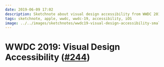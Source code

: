 ```yaml
---
date: 2019-06-09 17:02
description: Sketchnote about visual design accessibility from WWDC 2019
tags: sketchnote, apple, wwdc, wwdc-19, accessibility, iOS
image: ../../images/sketchnotes/wwdc19-visual-design-accessibility-small.jpg
---
```


# WWDC 2019: Visual Design Accessibility ([#244](https://developer.apple.com/wwdc19/244))
